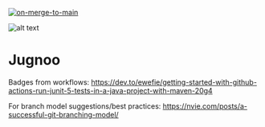 [![on-merge-to-main](https://github.com/jugno-mymentor/jugno/actions/workflows/on-merge-to-main.yaml/badge.svg)](https://github.com/jugno-mymentor/jugno/actions/workflows/on-merge-to-main.yaml)

![alt text](https://www.markdownguide.org/assets/images/tux.png) 

# Jugnoo


Badges from workflows:
https://dev.to/ewefie/getting-started-with-github-actions-run-junit-5-tests-in-a-java-project-with-maven-20g4


For branch model suggestions/best practices:
https://nvie.com/posts/a-successful-git-branching-model/
